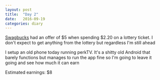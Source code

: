 ```yaml
---
layout: post
title:  "Day 2"
date:   2016-09-19 
categories: diary
---
```


[Swagbucks](http://www.swagbucks.com/p/register?rb=21823318) had an offer of $5 when spending $2.20 on a lottery ticket. I don't expect to get anything from the lottery but regardless I'm still ahead

I setup an old phone today running perkTV. It's a shitty old Android that barely functions but manages to run the app fine so I'm going to leave it going and see how much it can earn

Estimated earnings: $8